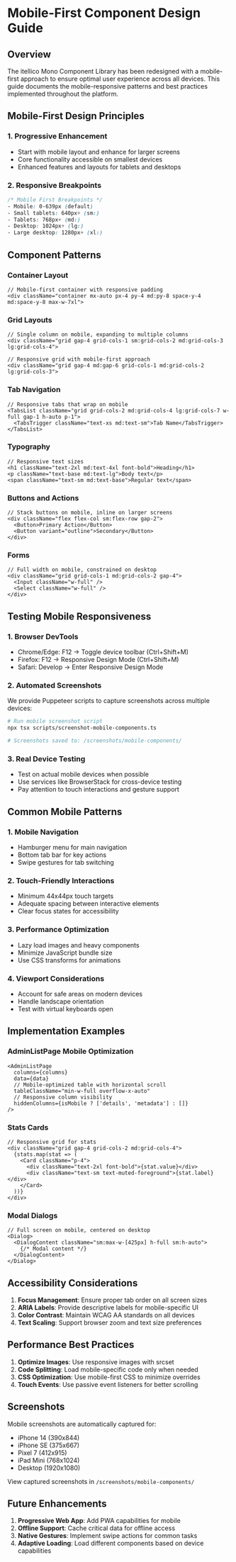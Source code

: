 # Mobile-First Component Design Guide

## Overview

The itellico Mono Component Library has been redesigned with a mobile-first approach to ensure optimal user experience across all devices. This guide documents the mobile-responsive patterns and best practices implemented throughout the platform.

## Mobile-First Design Principles

### 1. Progressive Enhancement
- Start with mobile layout and enhance for larger screens
- Core functionality accessible on smallest devices
- Enhanced features and layouts for tablets and desktops

### 2. Responsive Breakpoints
```css
/* Mobile First Breakpoints */
- Mobile: 0-639px (default)
- Small tablets: 640px+ (sm:)
- Tablets: 768px+ (md:)
- Desktop: 1024px+ (lg:)
- Large desktop: 1280px+ (xl:)
```

## Component Patterns

### Container Layout
```tsx
// Mobile-first container with responsive padding
<div className="container mx-auto px-4 py-4 md:py-8 space-y-4 md:space-y-8 max-w-7xl">
```

### Grid Layouts
```tsx
// Single column on mobile, expanding to multiple columns
<div className="grid gap-4 grid-cols-1 sm:grid-cols-2 md:grid-cols-3 lg:grid-cols-4">

// Responsive grid with mobile-first approach
<div className="grid gap-4 md:gap-6 grid-cols-1 md:grid-cols-2 lg:grid-cols-3">
```

### Tab Navigation
```tsx
// Responsive tabs that wrap on mobile
<TabsList className="grid grid-cols-2 md:grid-cols-4 lg:grid-cols-7 w-full gap-1 h-auto p-1">
  <TabsTrigger className="text-xs md:text-sm">Tab Name</TabsTrigger>
</TabsList>
```

### Typography
```tsx
// Responsive text sizes
<h1 className="text-2xl md:text-4xl font-bold">Heading</h1>
<p className="text-base md:text-lg">Body text</p>
<span className="text-sm md:text-base">Regular text</span>
```

### Buttons and Actions
```tsx
// Stack buttons on mobile, inline on larger screens
<div className="flex flex-col sm:flex-row gap-2">
  <Button>Primary Action</Button>
  <Button variant="outline">Secondary</Button>
</div>
```

### Forms
```tsx
// Full width on mobile, constrained on desktop
<div className="grid grid-cols-1 md:grid-cols-2 gap-4">
  <Input className="w-full" />
  <Select className="w-full" />
</div>
```

## Testing Mobile Responsiveness

### 1. Browser DevTools
- Chrome/Edge: F12 → Toggle device toolbar (Ctrl+Shift+M)
- Firefox: F12 → Responsive Design Mode (Ctrl+Shift+M)
- Safari: Develop → Enter Responsive Design Mode

### 2. Automated Screenshots
We provide Puppeteer scripts to capture screenshots across multiple devices:

```bash
# Run mobile screenshot script
npx tsx scripts/screenshot-mobile-components.ts

# Screenshots saved to: /screenshots/mobile-components/
```

### 3. Real Device Testing
- Test on actual mobile devices when possible
- Use services like BrowserStack for cross-device testing
- Pay attention to touch interactions and gesture support

## Common Mobile Patterns

### 1. Mobile Navigation
- Hamburger menu for main navigation
- Bottom tab bar for key actions
- Swipe gestures for tab switching

### 2. Touch-Friendly Interactions
- Minimum 44x44px touch targets
- Adequate spacing between interactive elements
- Clear focus states for accessibility

### 3. Performance Optimization
- Lazy load images and heavy components
- Minimize JavaScript bundle size
- Use CSS transforms for animations

### 4. Viewport Considerations
- Account for safe areas on modern devices
- Handle landscape orientation
- Test with virtual keyboards open

## Implementation Examples

### AdminListPage Mobile Optimization
```tsx
<AdminListPage
  columns={columns}
  data={data}
  // Mobile-optimized table with horizontal scroll
  tableClassName="min-w-full overflow-x-auto"
  // Responsive column visibility
  hiddenColumns={isMobile ? ['details', 'metadata'] : []}
/>
```

### Stats Cards
```tsx
// Responsive grid for stats
<div className="grid gap-4 grid-cols-2 md:grid-cols-4">
  {stats.map(stat => (
    <Card className="p-4">
      <div className="text-2xl font-bold">{stat.value}</div>
      <div className="text-sm text-muted-foreground">{stat.label}</div>
    </Card>
  ))}
</div>
```

### Modal Dialogs
```tsx
// Full screen on mobile, centered on desktop
<Dialog>
  <DialogContent className="sm:max-w-[425px] h-full sm:h-auto">
    {/* Modal content */}
  </DialogContent>
</Dialog>
```

## Accessibility Considerations

1. **Focus Management**: Ensure proper tab order on all screen sizes
2. **ARIA Labels**: Provide descriptive labels for mobile-specific UI
3. **Color Contrast**: Maintain WCAG AA standards on all devices
4. **Text Scaling**: Support browser zoom and text size preferences

## Performance Best Practices

1. **Optimize Images**: Use responsive images with srcset
2. **Code Splitting**: Load mobile-specific code only when needed
3. **CSS Optimization**: Use mobile-first CSS to minimize overrides
4. **Touch Events**: Use passive event listeners for better scrolling

## Screenshots

Mobile screenshots are automatically captured for:
- iPhone 14 (390x844)
- iPhone SE (375x667)
- Pixel 7 (412x915)
- iPad Mini (768x1024)
- Desktop (1920x1080)

View captured screenshots in `/screenshots/mobile-components/`

## Future Enhancements

1. **Progressive Web App**: Add PWA capabilities for mobile
2. **Offline Support**: Cache critical data for offline access
3. **Native Gestures**: Implement swipe actions for common tasks
4. **Adaptive Loading**: Load different components based on device capabilities